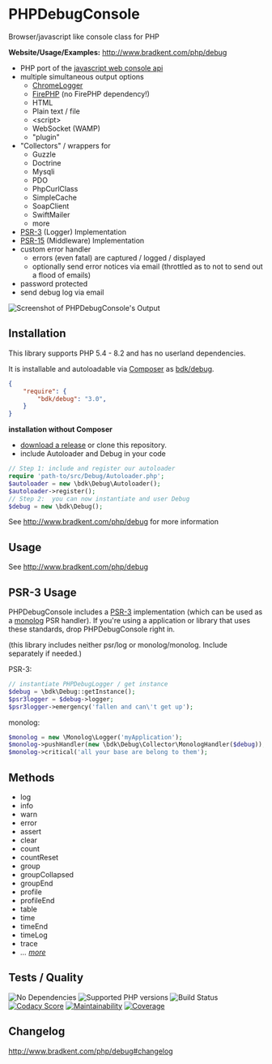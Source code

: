 # PHP&#xfeff;Debug&#xfeff;Console

Browser/javascript like console class for PHP

**Website/Usage/Examples:** <http://www.bradkent.com/php/debug>

* PHP port of the [javascript web console api](https://developer.mozilla.org/en-US/docs/Web/API/console)
* multiple simultaneous output options
  * [ChromeLogger](https://craig.is/writing/chrome-logger/techspecs)
  * [FirePHP](http://www.firephp.org/)  (no FirePHP dependency!)
  * HTML
  * Plain text / file
  * &lt;script&gt;
  * WebSocket (WAMP)
  * "plugin"
* "Collectors" / wrappers for
  * Guzzle
  * Doctrine
  * Mysqli
  * PDO
  * PhpCurlClass
  * SimpleCache
  * SoapClient
  * SwiftMailer
  * more
* [PSR-3](https://github.com/php-fig/fig-standards/blob/master/accepted/PSR-3-logger-interface.md) (Logger) Implementation
* [PSR-15](https://github.com/php-fig/fig-standards/blob/master/accepted/PSR-15-request-handlers-meta.md) (Middleware) Implementation
* custom error handler
  * errors (even fatal) are captured / logged / displayed
  * optionally send error notices via email (throttled as to not to send out a flood of emails)
* password protected
* send debug log via email

![Screenshot of PHPDebugConsole's Output](http://www.bradkent.com/images/php/screenshot_1.4.png)

## Installation

This library supports PHP 5.4 - 8.2 and has no userland dependencies.

It is installable and autoloadable via [Composer](https://getcomposer.org/) as [bdk/debug](https://packagist.org/packages/bdk/debug).

```json
{
    "require": {
        "bdk/debug": "3.0",
    }
}
```

**installation without Composer**

* [download a release](https://github.com/bkdotcom/PHPDebugConsole/releases) or clone this repository.
* include Autoloader and Debug in your code

```php
// Step 1: include and register our autoloader
require 'path-to/src/Debug/Autoloader.php';
$autoloader = new \bdk\Debug\Autoloader();
$autoloader->register();
// Step 2:  you can now instantiate and user Debug
$debug = new \bdk\Debug();
```

See <http://www.bradkent.com/php/debug> for more information

## Usage

See <http://www.bradkent.com/php/debug>

## PSR-3 Usage

PHPDebugConsole includes a [PSR-3](https://github.com/php-fig/fig-standards/blob/master/accepted/PSR-3-logger-interface.md) implementation (which can be used as a [monolog](https://github.com/Seldaek/monolog) PSR handler).  If you're using a application or library that uses these standards, drop PHPDebugConsole right in.

(this library includes neither psr/log or monolog/monolog.  Include separately if needed.)

PSR-3:

```php
// instantiate PHPDebugLogger / get instance
$debug = \bdk\Debug::getInstance();
$psr3logger = $debug->logger;
$psr3logger->emergency('fallen and can\'t get up');
```

monolog:

```php
$monolog = new \Monolog\Logger('myApplication');
$monolog->pushHandler(new \bdk\Debug\Collector\MonologHandler($debug));
$monolog->critical('all your base are belong to them');
```

## Methods

* log
* info
* warn
* error
* assert
* clear
* count
* countReset
* group
* groupCollapsed
* groupEnd
* profile
* profileEnd
* table
* time
* timeEnd
* timeLog
* trace
* *&hellip; [more](http://www.bradkent.com/php/debug#methods)*

## Tests / Quality

![No Dependencies](https://img.shields.io/badge/dependencies-none-333333.svg)
![Supported PHP versions](https://img.shields.io/static/v1?label=PHP&message=5.4%20-%208.2&color=blue)
![Build Status](https://img.shields.io/github/actions/workflow/status/bkdotcom/PHPDebugConsole/phpunit.yml.svg?logo=github)
[![Codacy Score](https://img.shields.io/codacy/grade/e950849edfd9463b993386080d39875e/master.svg?logo=codacy)](https://app.codacy.com/gh/bkdotcom/PHPDebugConsole/dashboard)
[![Maintainability](https://img.shields.io/codeclimate/maintainability/bkdotcom/PHPDebugConsole.svg?logo=codeclimate)](https://codeclimate.com/github/bkdotcom/PHPDebugConsole)
[![Coverage](https://img.shields.io/codeclimate/coverage-letter/bkdotcom/PHPDebugConsole.svg?logo=codeclimate)](https://codeclimate.com/github/bkdotcom/PHPDebugConsole)

## Changelog

<http://www.bradkent.com/php/debug#changelog>
